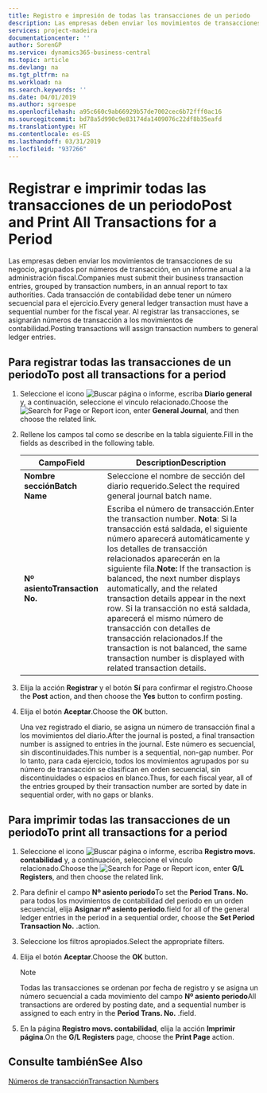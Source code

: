 ```yaml
---
title: Registro e impresión de todas las transacciones de un periodo
description: Las empresas deben enviar los movimientos de transacciones de su negocio, agrupados por números de transacción, en un informe anual a la administración fiscal.
services: project-madeira
documentationcenter: ''
author: SorenGP
ms.service: dynamics365-business-central
ms.topic: article
ms.devlang: na
ms.tgt_pltfrm: na
ms.workload: na
ms.search.keywords: ''
ms.date: 04/01/2019
ms.author: sgroespe
ms.openlocfilehash: a95c660c9ab66929b57de7002cec6b72fff0ac16
ms.sourcegitcommit: bd78a5d990c9e83174da1409076c22df8b35eafd
ms.translationtype: HT
ms.contentlocale: es-ES
ms.lasthandoff: 03/31/2019
ms.locfileid: "937266"
---
```

# <a name="post-and-print-all-transactions-for-a-period"></a><span data-ttu-id="4ffcc-103">Registrar e imprimir todas las transacciones de un periodo</span><span class="sxs-lookup"><span data-stu-id="4ffcc-103">Post and Print All Transactions for a Period</span></span>
<span data-ttu-id="4ffcc-104">Las empresas deben enviar los movimientos de transacciones de su negocio, agrupados por números de transacción, en un informe anual a la administración fiscal.</span><span class="sxs-lookup"><span data-stu-id="4ffcc-104">Companies must submit their business transaction entries, grouped by transaction numbers, in an annual report to tax authorities.</span></span> <span data-ttu-id="4ffcc-105">Cada transacción de contabilidad debe tener un número secuencial para el ejercicio.</span><span class="sxs-lookup"><span data-stu-id="4ffcc-105">Every general ledger transaction must have a sequential number for the fiscal year.</span></span> <span data-ttu-id="4ffcc-106">Al registrar las transacciones, se asignarán números de transacción a los movimientos de contabilidad.</span><span class="sxs-lookup"><span data-stu-id="4ffcc-106">Posting transactions will assign transaction numbers to general ledger entries.</span></span>  

## <a name="to-post-all-transactions-for-a-period"></a><span data-ttu-id="4ffcc-107">Para registrar todas las transacciones de un periodo</span><span class="sxs-lookup"><span data-stu-id="4ffcc-107">To post all transactions for a period</span></span>  

1.  <span data-ttu-id="4ffcc-108">Seleccione el icono ![Buscar página o informe](../../media/ui-search/search_small.png "icono Buscar página o informe"), escriba **Diario general** y, a continuación, seleccione el vínculo relacionado.</span><span class="sxs-lookup"><span data-stu-id="4ffcc-108">Choose the ![Search for Page or Report](../../media/ui-search/search_small.png "Search for Page or Report icon") icon, enter **General Journal**, and then choose the related link.</span></span>  
2.  <span data-ttu-id="4ffcc-109">Rellene los campos tal como se describe en la tabla siguiente.</span><span class="sxs-lookup"><span data-stu-id="4ffcc-109">Fill in the fields as described in the following table.</span></span>  

    |<span data-ttu-id="4ffcc-110">Campo</span><span class="sxs-lookup"><span data-stu-id="4ffcc-110">Field</span></span>|<span data-ttu-id="4ffcc-111">Description</span><span class="sxs-lookup"><span data-stu-id="4ffcc-111">Description</span></span>|  
    |---------------------------------|---------------------------------------|  
    |<span data-ttu-id="4ffcc-112">**Nombre sección**</span><span class="sxs-lookup"><span data-stu-id="4ffcc-112">**Batch Name**</span></span>|<span data-ttu-id="4ffcc-113">Seleccione el nombre de sección del diario requerido.</span><span class="sxs-lookup"><span data-stu-id="4ffcc-113">Select the required general journal batch name.</span></span>|  
    |<span data-ttu-id="4ffcc-114">**Nº asiento**</span><span class="sxs-lookup"><span data-stu-id="4ffcc-114">**Transaction No.**</span></span>|<span data-ttu-id="4ffcc-115">Escriba el número de transacción.</span><span class="sxs-lookup"><span data-stu-id="4ffcc-115">Enter the transaction number.</span></span> <span data-ttu-id="4ffcc-116">**Nota**: Si la transacción está saldada, el siguiente número aparecerá automáticamente y los detalles de transacción relacionados aparecerán en la siguiente fila.</span><span class="sxs-lookup"><span data-stu-id="4ffcc-116">**Note:**  If the transaction is balanced, the next number displays automatically, and the related transaction details appear in the next row.</span></span> <span data-ttu-id="4ffcc-117">Si la transacción no está saldada, aparecerá el mismo número de transacción con detalles de transacción relacionados.</span><span class="sxs-lookup"><span data-stu-id="4ffcc-117">If the transaction is not balanced, the same transaction number is displayed with related transaction details.</span></span>|  

3.  <span data-ttu-id="4ffcc-118">Elija la acción **Registrar** y el botón **Sí** para confirmar el registro.</span><span class="sxs-lookup"><span data-stu-id="4ffcc-118">Choose the **Post** action, and then choose the **Yes** button to confirm posting.</span></span>  
4.  <span data-ttu-id="4ffcc-119">Elija el botón **Aceptar**.</span><span class="sxs-lookup"><span data-stu-id="4ffcc-119">Choose the **OK** button.</span></span>  

    <span data-ttu-id="4ffcc-120">Una vez registrado el diario, se asigna un número de transacción final a los movimientos del diario.</span><span class="sxs-lookup"><span data-stu-id="4ffcc-120">After the journal is posted, a final transaction number is assigned to entries in the journal.</span></span> <span data-ttu-id="4ffcc-121">Este número es secuencial, sin discontinuidades.</span><span class="sxs-lookup"><span data-stu-id="4ffcc-121">This number is a sequential, non-gap number.</span></span> <span data-ttu-id="4ffcc-122">Por lo tanto, para cada ejercicio, todos los movimientos agrupados por su número de transacción se clasifican en orden secuencial, sin discontinuidades o espacios en blanco.</span><span class="sxs-lookup"><span data-stu-id="4ffcc-122">Thus, for each fiscal year, all of the entries grouped by their transaction number are sorted by date in sequential order, with no gaps or blanks.</span></span>  

## <a name="to-print-all-transactions-for-a-period"></a><span data-ttu-id="4ffcc-123">Para imprimir todas las transacciones de un periodo</span><span class="sxs-lookup"><span data-stu-id="4ffcc-123">To print all transactions for a period</span></span>  

1.  <span data-ttu-id="4ffcc-124">Seleccione el icono ![Buscar página o informe](../../media/ui-search/search_small.png "icono Buscar página o informe"), escriba **Registro movs. contabilidad** y, a continuación, seleccione el vínculo relacionado.</span><span class="sxs-lookup"><span data-stu-id="4ffcc-124">Choose the ![Search for Page or Report](../../media/ui-search/search_small.png "Search for Page or Report icon") icon, enter **G/L Registers**, and then choose the related link.</span></span>  
2.  <span data-ttu-id="4ffcc-125">Para definir el campo **Nº asiento periodo**</span><span class="sxs-lookup"><span data-stu-id="4ffcc-125">To set the **Period Trans. No.**</span></span> <span data-ttu-id="4ffcc-126">para todos los movimientos de contabilidad del periodo en un orden secuencial, elija **Asignar nº asiento periodo**.</span><span class="sxs-lookup"><span data-stu-id="4ffcc-126">field for all of the general ledger entries in the period in a sequential order, choose the **Set Period Transaction No.**</span></span> <span data-ttu-id="4ffcc-127">.</span><span class="sxs-lookup"><span data-stu-id="4ffcc-127">action.</span></span>  
3.  <span data-ttu-id="4ffcc-128">Seleccione los filtros apropiados.</span><span class="sxs-lookup"><span data-stu-id="4ffcc-128">Select the appropriate filters.</span></span>  
4.  <span data-ttu-id="4ffcc-129">Elija el botón **Aceptar**.</span><span class="sxs-lookup"><span data-stu-id="4ffcc-129">Choose the **OK** button.</span></span>  

    > [!NOTE]  
    >  <span data-ttu-id="4ffcc-130">Todas las transacciones se ordenan por fecha de registro y se asigna un número secuencial a cada movimiento del campo **Nº asiento periodo**</span><span class="sxs-lookup"><span data-stu-id="4ffcc-130">All transactions are ordered by posting date, and a sequential number is assigned to each entry in the **Period Trans. No.**</span></span> <span data-ttu-id="4ffcc-131">.</span><span class="sxs-lookup"><span data-stu-id="4ffcc-131">field.</span></span>  

5.  <span data-ttu-id="4ffcc-132">En la página **Registro movs. contabilidad**, elija la acción **Imprimir página**.</span><span class="sxs-lookup"><span data-stu-id="4ffcc-132">On the **G/L Registers** page, choose the **Print Page** action.</span></span>  

## <a name="see-also"></a><span data-ttu-id="4ffcc-133">Consulte también</span><span class="sxs-lookup"><span data-stu-id="4ffcc-133">See Also</span></span>  
 [<span data-ttu-id="4ffcc-134">Números de transacción</span><span class="sxs-lookup"><span data-stu-id="4ffcc-134">Transaction Numbers</span></span>](transaction-numbers.md)
